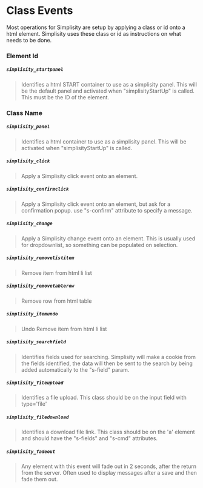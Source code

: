 ﻿# Class Events
Most operations for Simplisity are setup by applying a class or id onto a html element. Simplisity uses these class or id as instructions on what needs to be done.  

### Element Id

##### ```simplisity_startpanel```
>Identifies a html START container to use as a simplisity panel. This will be the default panel and activated when "simplisityStartUp" is called. This must be the ID of the element.  

### Class Name
##### ```simplisity_panel```
>Identifies a html container to use as a simplisity panel. This will be activated when "simplisityStartUp" is called.

##### ```simplisity_click```
>Apply a Simplisity click event onto an element.

##### ```simplisity_confirmclick```
>Apply a Simplisity click event onto an element, but ask for a confirmation popup. use "s-confirm" attribute to specify a message.

##### ```simplisity_change```
>Apply a Simplisity change event onto an element. This is usually used for dropdownlist, so something can be populated on selection.

##### ```simplisity_removelistitem```
>Remove item from html li list

##### ```simplisity_removetablerow```
>Remove row from html table

##### ```simplisity_itemundo```
>Undo Remove item from html li list

##### ```simplisity_searchfield	```
>Identifies fields used for searching. Simplisity will make a cookie from the fields identified, the data will then be sent to the search by being added automatically to the "s-field" param.

##### ```simplisity_fileupload	```
>Identifies a file upload. This class should be on the input field with type='file'

##### ```simplisity_filedownload	```
>Identifies a download file link. This class should be on the 'a' element and should have the "s-fields" and "s-cmd" attributes.

##### ```simplisity_fadeout	```
>Any element with this event will fade out in 2 seconds, after the return from the server. Often used to display messages after a save and then fade them out.

